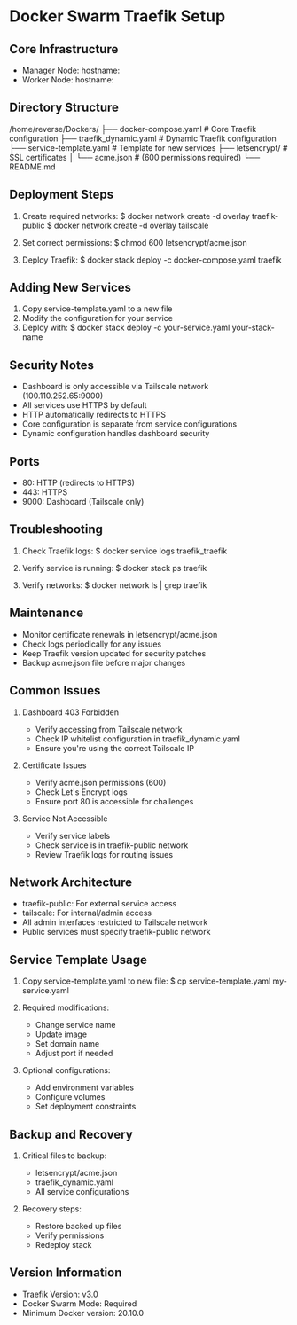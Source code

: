 # Docker Swarm Traefik Setup

## Core Infrastructure
- Manager Node: hostname:
- Worker Node: hostname:

## Directory Structure
/home/reverse/Dockers/
├── docker-compose.yaml      # Core Traefik configuration
├── traefik_dynamic.yaml     # Dynamic Traefik configuration
├── service-template.yaml    # Template for new services
├── letsencrypt/            # SSL certificates
│   └── acme.json           # (600 permissions required)
└── README.md

## Deployment Steps
1. Create required networks:
   $ docker network create -d overlay traefik-public
   $ docker network create -d overlay tailscale

2. Set correct permissions:
   $ chmod 600 letsencrypt/acme.json

3. Deploy Traefik:
   $ docker stack deploy -c docker-compose.yaml traefik

## Adding New Services
1. Copy service-template.yaml to a new file
2. Modify the configuration for your service
3. Deploy with:
   $ docker stack deploy -c your-service.yaml your-stack-name

## Security Notes
- Dashboard is only accessible via Tailscale network (100.110.252.65:9000)
- All services use HTTPS by default
- HTTP automatically redirects to HTTPS
- Core configuration is separate from service configurations
- Dynamic configuration handles dashboard security

## Ports
- 80: HTTP (redirects to HTTPS)
- 443: HTTPS
- 9000: Dashboard (Tailscale only)

## Troubleshooting
1. Check Traefik logs:
   $ docker service logs traefik_traefik

2. Verify service is running:
   $ docker stack ps traefik



4. Verify networks:
   $ docker network ls | grep traefik

## Maintenance
- Monitor certificate renewals in letsencrypt/acme.json
- Check logs periodically for any issues
- Keep Traefik version updated for security patches
- Backup acme.json file before major changes

## Common Issues
1. Dashboard 403 Forbidden
   - Verify accessing from Tailscale network
   - Check IP whitelist configuration in traefik_dynamic.yaml
   - Ensure you're using the correct Tailscale IP

2. Certificate Issues
   - Verify acme.json permissions (600)
   - Check Let's Encrypt logs
   - Ensure port 80 is accessible for challenges

3. Service Not Accessible
   - Verify service labels
   - Check service is in traefik-public network
   - Review Traefik logs for routing issues

## Network Architecture
- traefik-public: For external service access
- tailscale: For internal/admin access
- All admin interfaces restricted to Tailscale network
- Public services must specify traefik-public network

## Service Template Usage
1. Copy service-template.yaml to new file:
   $ cp service-template.yaml my-service.yaml

2. Required modifications:
   - Change service name
   - Update image
   - Set domain name
   - Adjust port if needed

3. Optional configurations:
   - Add environment variables
   - Configure volumes
   - Set deployment constraints

## Backup and Recovery
1. Critical files to backup:
   - letsencrypt/acme.json
   - traefik_dynamic.yaml
   - All service configurations

2. Recovery steps:
   - Restore backed up files
   - Verify permissions
   - Redeploy stack

## Version Information
- Traefik Version: v3.0
- Docker Swarm Mode: Required
- Minimum Docker version: 20.10.0 